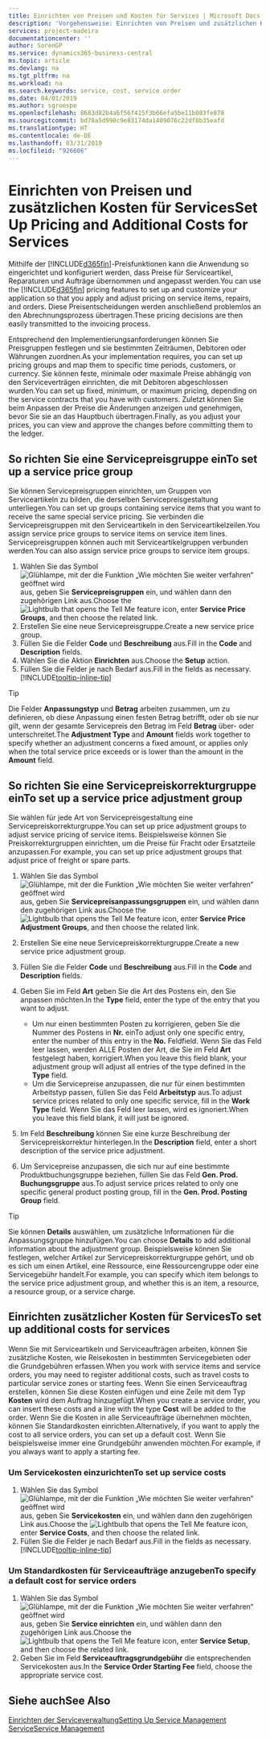 ```yaml
---
title: Einrichten von Preisen und Kosten für Services | Microsoft Docs
description: 'Vorgehensweise: Einrichten von Preisen und zusätzlichen Kosten für Services.'
services: project-madeira
documentationcenter: ''
author: SorenGP
ms.service: dynamics365-business-central
ms.topic: article
ms.devlang: na
ms.tgt_pltfrm: na
ms.workload: na
ms.search.keywords: service, cost, service order
ms.date: 04/01/2019
ms.author: sgroespe
ms.openlocfilehash: 8683d82b4a6f56f415f3b66efa5be11b003fe878
ms.sourcegitcommit: bd78a5d990c9e83174da1409076c22df8b35eafd
ms.translationtype: HT
ms.contentlocale: de-DE
ms.lasthandoff: 03/31/2019
ms.locfileid: "926606"
---
```

# <a name="set-up-pricing-and-additional-costs-for-services"></a><span data-ttu-id="51969-103">Einrichten von Preisen und zusätzlichen Kosten für Services</span><span class="sxs-lookup"><span data-stu-id="51969-103">Set Up Pricing and Additional Costs for Services</span></span>
<span data-ttu-id="51969-104">Mithilfe der [!INCLUDE[d365fin](includes/d365fin_md.md)]-Preisfunktionen kann die Anwendung so eingerichtet und konfiguriert werden, dass Preise für Serviceartikel, Reparaturen und Aufträge übernommen und angepasst werden.</span><span class="sxs-lookup"><span data-stu-id="51969-104">You can use the [!INCLUDE[d365fin](includes/d365fin_md.md)] pricing features to set up and customize your application so that you apply and adjust pricing on service items, repairs, and orders.</span></span> <span data-ttu-id="51969-105">Diese Preisentscheidungen werden anschließend problemlos an den Abrechnungsprozess übertragen.</span><span class="sxs-lookup"><span data-stu-id="51969-105">These pricing decisions are then easily transmitted to the invoicing process.</span></span>  
  
<span data-ttu-id="51969-106">Entsprechend den Implementierungsanforderungen können Sie Preisgruppen festlegen und sie bestimmten Zeiträumen, Debitoren oder Währungen zuordnen.</span><span class="sxs-lookup"><span data-stu-id="51969-106">As your implementation requires, you can set up pricing groups and map them to specific time periods, customers, or currency.</span></span> <span data-ttu-id="51969-107">Sie können feste, minimale oder maximale Preise abhängig von den Serviceverträgen einrichten, die mit Debitoren abgeschlossen wurden.</span><span class="sxs-lookup"><span data-stu-id="51969-107">You can set up fixed, minimum, or maximum pricing, depending on the service contracts that you have with customers.</span></span> <span data-ttu-id="51969-108">Zuletzt können Sie beim Anpassen der Preise die Änderungen anzeigen und genehmigen, bevor Sie sie an das Hauptbuch übertragen.</span><span class="sxs-lookup"><span data-stu-id="51969-108">Finally, as you adjust your prices, you can view and approve the changes before committing them to the ledger.</span></span>  

## <a name="to-set-up-a-service-price-group"></a><span data-ttu-id="51969-109">So richten Sie eine Servicepreisgruppe ein</span><span class="sxs-lookup"><span data-stu-id="51969-109">To set up a service price group</span></span>
<span data-ttu-id="51969-110">Sie können Servicepreisgruppen einrichten, um Gruppen von Serviceartikeln zu bilden, die derselben Servicepreisgestaltung unterliegen.</span><span class="sxs-lookup"><span data-stu-id="51969-110">You can set up groups containing service items that you want to receive the same special service pricing.</span></span> <span data-ttu-id="51969-111">Sie verbinden die Servicepreisgruppen mit den Serviceartikeln in den Serviceartikelzeilen.</span><span class="sxs-lookup"><span data-stu-id="51969-111">You assign service price groups to service items on service item lines.</span></span> <span data-ttu-id="51969-112">Servicepreisgruppen können auch mit Serviceartikelgruppen verbunden werden.</span><span class="sxs-lookup"><span data-stu-id="51969-112">You can also assign service price groups to service item groups.</span></span>  

1. <span data-ttu-id="51969-113">Wählen Sie das Symbol ![Glühlampe, mit der die Funktion „Wie möchten Sie weiter verfahren“ geöffnet wird](media/ui-search/search_small.png "Wie möchten Sie weiter verfahren?") aus, geben Sie **Servicepreisgruppen** ein, und wählen dann den zugehörigen Link aus.</span><span class="sxs-lookup"><span data-stu-id="51969-113">Choose the ![Lightbulb that opens the Tell Me feature](media/ui-search/search_small.png "Tell me what you want to do") icon, enter **Service Price Groups**, and then choose the related link.</span></span>  
2. <span data-ttu-id="51969-114">Erstellen Sie eine neue Servicepreisgruppe.</span><span class="sxs-lookup"><span data-stu-id="51969-114">Create a new service price group.</span></span>  
3. <span data-ttu-id="51969-115">Füllen Sie die Felder **Code** und **Beschreibung** aus.</span><span class="sxs-lookup"><span data-stu-id="51969-115">Fill in the **Code** and **Description** fields.</span></span>  
4. <span data-ttu-id="51969-116">Wählen Sie die Aktion **Einrichten** aus.</span><span class="sxs-lookup"><span data-stu-id="51969-116">Choose the **Setup** action.</span></span>  
2. <span data-ttu-id="51969-117">Füllen Sie die Felder je nach Bedarf aus.</span><span class="sxs-lookup"><span data-stu-id="51969-117">Fill in the fields as necessary.</span></span> [!INCLUDE[tooltip-inline-tip](includes/tooltip-inline-tip_md.md)]  

 > [!Tip]
 > <span data-ttu-id="51969-118">Die Felder **Anpassungstyp** und **Betrag** arbeiten zusammen, um zu definieren, ob diese Anpassung einen festen Betrag betrifft, oder ob sie nur gilt, wenn der gesamte Servicepreis den Betrag im Feld **Betrag** über- oder unterschreitet.</span><span class="sxs-lookup"><span data-stu-id="51969-118">The **Adjustment Type** and **Amount** fields work together to specify whether an adjustment concerns a fixed amount, or applies only when the total service price exceeds or is lower than the amount in the **Amount** field.</span></span>  

## <a name="to-set-up-a-service-price-adjustment-group"></a><span data-ttu-id="51969-119">So richten Sie eine Servicepreiskorrekturgruppe ein</span><span class="sxs-lookup"><span data-stu-id="51969-119">To set up a service price adjustment group</span></span>  
<span data-ttu-id="51969-120">Sie wählen für jede Art von Servicepreisgestaltung eine Servicepreiskorrekturgruppe.</span><span class="sxs-lookup"><span data-stu-id="51969-120">You can set up price adjustment groups to adjust service pricing of service items.</span></span> <span data-ttu-id="51969-121">Beispielsweise können Sie Preiskorrekturgruppen einrichten, um die Preise für Fracht oder Ersatzteile anzupassen.</span><span class="sxs-lookup"><span data-stu-id="51969-121">For example, you can set up price adjustment groups that adjust price of freight or spare parts.</span></span>  
  
1. <span data-ttu-id="51969-122">Wählen Sie das Symbol ![Glühlampe, mit der die Funktion „Wie möchten Sie weiter verfahren“ geöffnet wird](media/ui-search/search_small.png "Wie möchten Sie weiter verfahren?") aus, geben Sie **Servicepreisanpassungsgruppen** ein, und wählen dann den zugehörigen Link aus.</span><span class="sxs-lookup"><span data-stu-id="51969-122">Choose the ![Lightbulb that opens the Tell Me feature](media/ui-search/search_small.png "Tell me what you want to do") icon, enter **Service Price Adjustment Groups**, and then choose the related link.</span></span>  
2. <span data-ttu-id="51969-123">Erstellen Sie eine neue Servicepreiskorrekturgruppe.</span><span class="sxs-lookup"><span data-stu-id="51969-123">Create a new service price adjustment group.</span></span>  
3. <span data-ttu-id="51969-124">Füllen Sie die Felder **Code** und **Beschreibung** aus.</span><span class="sxs-lookup"><span data-stu-id="51969-124">Fill in the **Code** and **Description** fields.</span></span>  
4. <span data-ttu-id="51969-125">Geben Sie im Feld **Art** geben Sie die Art des Postens ein, den Sie anpassen möchten.</span><span class="sxs-lookup"><span data-stu-id="51969-125">In the **Type** field, enter the type of the entry that you want to adjust.</span></span>  
  
    * <span data-ttu-id="51969-126">Um nur einen bestimmten Posten zu korrigieren, geben Sie die Nummer des Postens in **Nr.** ein</span><span class="sxs-lookup"><span data-stu-id="51969-126">To adjust only one specific entry, enter the number of this entry in the **No.**</span></span> <span data-ttu-id="51969-127">Feld</span><span class="sxs-lookup"><span data-stu-id="51969-127">field.</span></span> <span data-ttu-id="51969-128">Wenn Sie das Feld leer lassen, werden ALLE Posten der Art, die Sie im Feld **Art** festgelegt haben, korrigiert.</span><span class="sxs-lookup"><span data-stu-id="51969-128">When you leave this field blank, your adjustment group will adjust all entries of the type defined in the **Type** field.</span></span>  
    * <span data-ttu-id="51969-129">Um die Servicepreise anzupassen, die nur für einen bestimmten Arbeitstyp passen, füllen Sie das Feld **Arbeitstyp** aus.</span><span class="sxs-lookup"><span data-stu-id="51969-129">To adjust service prices related to only one specific service, fill in the **Work Type** field.</span></span> <span data-ttu-id="51969-130">Wenn Sie das Feld leer lassen, wird es ignoriert.</span><span class="sxs-lookup"><span data-stu-id="51969-130">When you leave this field blank, it will just be ignored.</span></span>  
  
5. <span data-ttu-id="51969-131">Im Feld **Beschreibung** können Sie eine kurze Beschreibung der Servicepreiskorrektur hinterlegen.</span><span class="sxs-lookup"><span data-stu-id="51969-131">In the **Description** field, enter a short description of the service price adjustment.</span></span>  
6. <span data-ttu-id="51969-132">Um Servicepreise anzupassen, die sich nur auf eine bestimmte Produktbuchungsgruppe beziehen, füllen Sie das Feld **Gen. Prod. Buchungsgruppe** aus.</span><span class="sxs-lookup"><span data-stu-id="51969-132">To adjust service prices related to only one specific general product posting group, fill in the **Gen. Prod. Posting Group** field.</span></span>

> [!Tip]
> <span data-ttu-id="51969-133">Sie können **Details** auswählen, um zusätzliche Informationen für die Anpassungsgruppe hinzufügen.</span><span class="sxs-lookup"><span data-stu-id="51969-133">You can choose **Details** to add additional information about the adjustment group.</span></span> <span data-ttu-id="51969-134">Beispielsweise können Sie festlegen, welcher Artikel zur Servicepreiskorrekturgruppe gehört, und ob es sich um einen Artikel, eine Ressource, eine Ressourcengruppe oder eine Servicegebühr handelt.</span><span class="sxs-lookup"><span data-stu-id="51969-134">For example, you can specify which item belongs to the service price adjustment group, and whether this is an item, a resource, a resource group, or a service charge.</span></span>  

## <a name="to-set-up-additional-costs-for-services"></a><span data-ttu-id="51969-135">Einrichten zusätzlicher Kosten für Services</span><span class="sxs-lookup"><span data-stu-id="51969-135">To set up additional costs for services</span></span>
<span data-ttu-id="51969-136">Wenn Sie mit Serviceartikeln und Serviceaufträgen arbeiten, können Sie zusätzliche Kosten, wie Reisekosten in bestimmten Servicegebieten oder die Grundgebühren erfassen.</span><span class="sxs-lookup"><span data-stu-id="51969-136">When you work with service items and service orders, you may need to register additional costs, such as travel costs to particular service zones or starting fees.</span></span> <span data-ttu-id="51969-137">Wenn Sie einen Serviceauftrag erstellen, können Sie diese Kosten einfügen und eine Zeile mit dem Typ **Kosten** wird dem Auftrag hinzugefügt.</span><span class="sxs-lookup"><span data-stu-id="51969-137">When you create a service order, you can insert these costs and a line with the type **Cost** will be added to the order.</span></span> <span data-ttu-id="51969-138">Wenn Sie die Kosten in alle Serviceaufträge übernehmen möchten, können Sie Standardkosten einrichten.</span><span class="sxs-lookup"><span data-stu-id="51969-138">Alternatively, if you want to apply the cost to all service orders, you can set up a default cost.</span></span> <span data-ttu-id="51969-139">Wenn Sie beispielsweise immer eine Grundgebühr anwenden möchten.</span><span class="sxs-lookup"><span data-stu-id="51969-139">For example, if you always want to apply a starting fee.</span></span>
  
### <a name="to-set-up-service-costs"></a><span data-ttu-id="51969-140">Um Servicekosten einzurichten</span><span class="sxs-lookup"><span data-stu-id="51969-140">To set up service costs</span></span>
1. <span data-ttu-id="51969-141">Wählen Sie das Symbol ![Glühlampe, mit der die Funktion „Wie möchten Sie weiter verfahren“ geöffnet wird](media/ui-search/search_small.png "Wie möchten Sie weiter verfahren?") aus, geben Sie **Servicekosten** ein, und wählen dann den zugehörigen Link aus.</span><span class="sxs-lookup"><span data-stu-id="51969-141">Choose the ![Lightbulb that opens the Tell Me feature](media/ui-search/search_small.png "Tell me what you want to do") icon, enter **Service Costs**, and then choose the related link.</span></span> 
2. <span data-ttu-id="51969-142">Füllen Sie die Felder je nach Bedarf aus.</span><span class="sxs-lookup"><span data-stu-id="51969-142">Fill in the fields as necessary.</span></span> [!INCLUDE[tooltip-inline-tip](includes/tooltip-inline-tip_md.md)]  

### <a name="to-specify-a-default-cost-for-service-orders"></a><span data-ttu-id="51969-143">Um Standardkosten für Serviceaufträge anzugeben</span><span class="sxs-lookup"><span data-stu-id="51969-143">To specify a default cost for service orders</span></span>
1. <span data-ttu-id="51969-144">Wählen Sie das Symbol ![Glühlampe, mit der die Funktion „Wie möchten Sie weiter verfahren“ geöffnet wird](media/ui-search/search_small.png "Wie möchten Sie weiter verfahren?") aus, geben Sie **Service einrichten** ein, und wählen dann den zugehörigen Link aus.</span><span class="sxs-lookup"><span data-stu-id="51969-144">Choose the ![Lightbulb that opens the Tell Me feature](media/ui-search/search_small.png "Tell me what you want to do") icon, enter **Service Setup**, and then choose the related link.</span></span> 
2. <span data-ttu-id="51969-145">Geben Sie im Feld **Serviceauftragsgrundgebühr** die entsprechenden Servicekosten aus.</span><span class="sxs-lookup"><span data-stu-id="51969-145">In the **Service Order Starting Fee** field, choose the appropriate service cost.</span></span>

## <a name="see-also"></a><span data-ttu-id="51969-146">Siehe auch</span><span class="sxs-lookup"><span data-stu-id="51969-146">See Also</span></span>
[<span data-ttu-id="51969-147">Einrichten der Serviceverwaltung</span><span class="sxs-lookup"><span data-stu-id="51969-147">Setting Up Service Management</span></span>](service-setup-service.md)  
[<span data-ttu-id="51969-148">Service</span><span class="sxs-lookup"><span data-stu-id="51969-148">Service Management</span></span>](service-service.md)  
